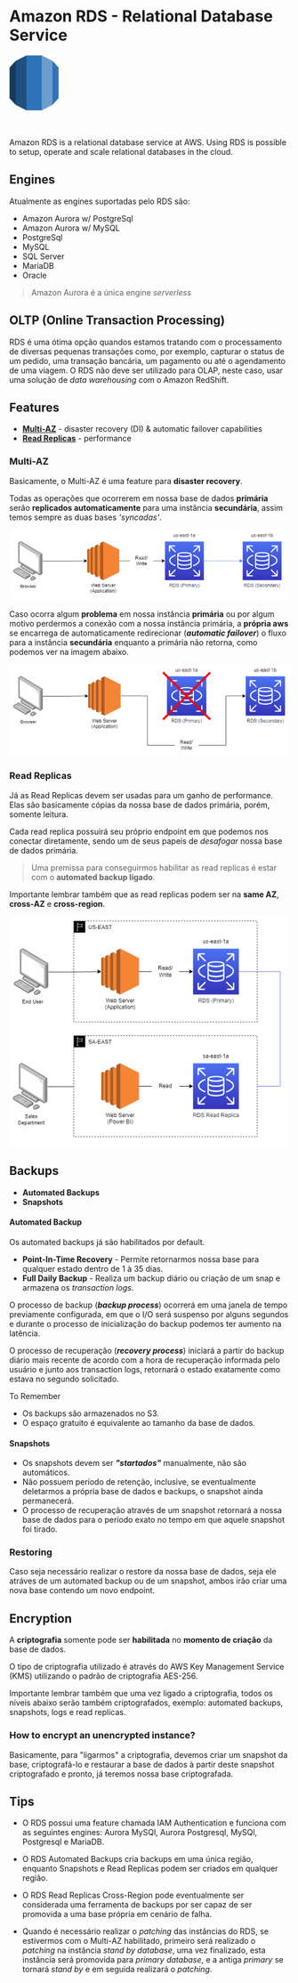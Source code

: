 # Amazon RDS - Relational Database Service

<img height=100px; alt="iam_logo" src="../../../images/rds.png" />

<p>&nbsp;</p>

Amazon RDS is a relational database service at AWS. Using RDS is possible to setup, operate and scale relational databases in the cloud.

## Engines

Atualmente as engines suportadas pelo RDS são:

- Amazon Aurora w/ PostgreSql
- Amazon Aurora w/ MySQL
- PostgreSql
- MySQL
- SQL Server
- MariaDB
- Oracle

> Amazon Aurora é a única engine *serverless*

## OLTP (Online Transaction Processing)

RDS é uma ótima opção quandos estamos tratando com o processamento de diversas pequenas transações como, por exemplo, capturar o status de um pedido, uma transação bancária, um pagamento ou até o agendamento de uma viagem. O RDS não deve ser utilizado para OLAP, neste caso, usar uma solução de *data warehousing* com o Amazon RedShift.

## Features

- [**Multi-AZ**](./README.md#multi-az) - disaster recovery (DI) & automatic failover capabilities
- [**Read Replicas**](./README.md#read-replicas) - performance

### Multi-AZ

Basicamente, o Multi-AZ é uma feature para **disaster recovery**.

Todas as operações que ocorrerem em nossa base de dados **primária** serão **replicados automaticamente** para uma instância **secundária**, assim temos sempre as duas bases *'syncadas'*.

![rds-multi-az](../../../images/rds-multi-az.drawio.png)

Caso ocorra algum **problema** em nossa instância **primária** ou por algum motivo perdermos a conexão com a nossa instância primária, a **própria aws** se encarrega de automaticamente redirecionar (***automatic failover***) o fluxo para a instância **secundária** enquanto a primária não retorna, como podemos ver na imagem abaixo.

![rds-multi-az-failure](../../../images/rds-multi-az-failure.drawio.png)

### Read Replicas

Já as Read Replicas devem ser usadas para um ganho de performance. Elas são basicamente cópias da nossa base de dados primária, porém, somente leitura.

Cada read replica possuirá seu próprio endpoint em que podemos nos conectar diretamente, sendo um de seus papeis de *desafogar* nossa base de dados primária.

> Uma premissa para conseguirmos habilitar as read replicas é estar com o **automated backup ligado**.

Importante lembrar também que as read replicas podem ser na **same AZ**, **cross-AZ** e **cross-region**.

![rds-multi-az-failure](../../../images/rds-read-replica.drawio.png)

## Backups

- **Automated Backups**
- **Snapshots**

#### Automated Backup

Os automated backups já são habilitados por default.

- **Point-In-Time Recovery** - Permite retornarmos nossa base para qualquer estado dentro de 1 à 35 dias.
- **Full Daily Backup** - Realiza um backup diário ou criação de um snap e armazena os *transaction logs*.

O processo de backup (***backup process***) ocorrerá em uma janela de tempo previamente configurada, em que o I/O será suspenso por alguns segundos e durante o processo de inicialização do backup podemos ter aumento na latência.

O processo de recuperação (***recovery process***) iniciará a partir do backup diário mais recente de acordo com a hora de recuperação informada pelo usuário e junto aos transaction logs, retornará o estado exatamente como estava no segundo solicitado.

To Remember

- Os backups são armazenados no S3.
- O espaço gratuito é equivalente ao tamanho da base de dados.

#### Snapshots

- Os snapshots devem ser ***"startados"*** manualmente, não são automáticos.
- Não possuem período de retenção, inclusive, se eventualmente deletarmos a própria base de dados e backups, o snapshot ainda permanecerá.
- O processo de recuperação através de um snapshot retornará a nossa base de dados para o período exato no tempo em que aquele snapshot foi tirado.

### Restoring

Caso seja necessário realizar o restore da nossa base de dados, seja ele atráves de um automated backup ou de um snapshot, ambos irão criar uma nova base contendo um novo endpoint.

## Encryption

A **criptografia** somente pode ser **habilitada** no **momento de criação** da base de dados.

O tipo de criptografia utilizado é através do AWS Key Management Service (KMS) utilizando o padrão de criptografia AES-256.

Importante lembrar também que uma vez ligado a criptografia, todos os níveis abaixo serão também criptografados, exemplo: automated backups, snapshots, logs e read replicas.

### How to encrypt an unencrypted instance?

Basicamente, para "ligarmos" a criptografia, devemos criar um snapshot da base, criptografá-lo e restaurar a base de dados à partir deste snapshot criptografado e pronto, já teremos nossa base criptografada.

## Tips

- O RDS possui uma feature chamada IAM Authentication e funciona com as seguintes engines: Aurora MySQl, Aurora Postgresql, MySQl, Postgresql e MariaDB.

- O RDS Automated Backups cria backups em uma única região, enquanto Snapshots e Read Replicas podem ser criados em qualquer região.

- O RDS Read Replicas Cross-Region pode eventualmente ser considerada uma ferramenta de backups por ser capaz de ser promovida a uma base própria em cenário de falha.

- Quando é necessário realizar o *patching* das instâncias do RDS, se estivermos com o Multi-AZ habilitado, primeiro será realizado o *patching* na instância *stand by database*, uma vez finalizado, esta instância será promovida para *primary database*, e a antiga *primary* se tornará *stand by* e em seguida realizará o *patching*.